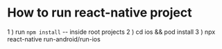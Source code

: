 # How to run react-native project

1 ) run `npm install` -- inside root projects
2 ) cd ios && pod install
3 ) npx react-native run-android/run-ios
